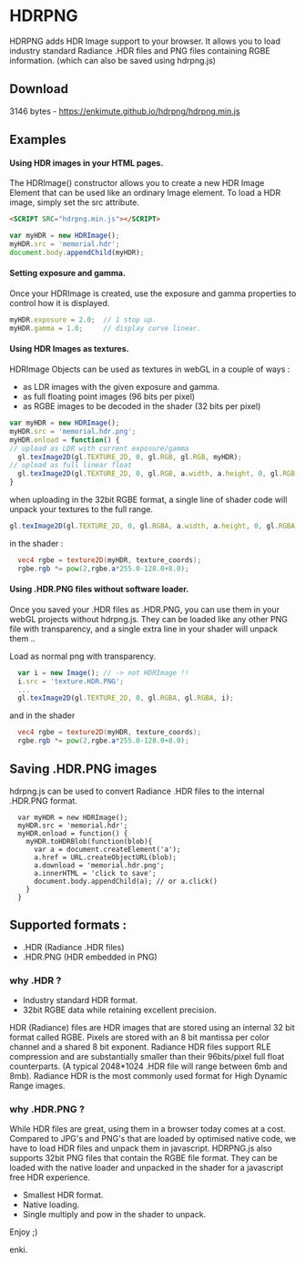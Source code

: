HDRPNG
======

HDRPNG adds HDR Image support to your browser. It allows you to load industry standard Radiance .HDR files and PNG files containing RGBE information. (which can also be saved using hdrpng.js)

## Download

3146 bytes - <https://enkimute.github.io/hdrpng/hdrpng.min.js>

## Examples

<DIV ID="demo_hdr" STYLE="display:none">
  View this page on github pages to get live examples .. 
  
  https://enkimute.github.io/hdrpng
</DIV>
<SCRIPT SRC="hdrpng.js"></SCRIPT>
<SCRIPT>
  var $=document.getElementById.bind(document);
  var demo = $("demo_hdr");
  
  var myHDR = new HDRImage();
  myHDR.src = "memorial_mini.hdr.png";
  
  demo.innerHTML = 
    "You can drag and drop your own .HDR files on this page and save them as .HDR.PNG <BR><BR>"+
    "<A ID='hdrdl' HREF='memorial_mini.hdr.png' DOWNLOAD='memorial_mini.hdr.png'>save HDR PNG</A><BR><BR>"+
    "<INPUT TYPE='range' MIN=-8 MAX=8 STEP=0.1 VALUE=1 TITLE='Exposure' ONINPUT='myHDR.exposure=this.value'/> Exposure<BR>"+
    "<INPUT TYPE='range' MIN=0.5 MAX=3 STEP=0.1 VALUE=2.2 TITLE='Gamma' ONINPUT='myHDR.gamma=this.value' /> Gamma<BR>";
    
  $('hdrdl').style["-webkit-appearance"] = $('hdrdl').style['-moz-appearance'] = $('hdrdl').style.appearance = 'button';
  $('hdrdl').style.color = '#444';
  $('hdrdl').style.padding = '5px';
  $('hdrdl').style.textDecoration = 'none';
  demo.appendChild(myHDR);
  demo.style.display="block";
  myHDR.style.maxWidth='100%';
  window.ondragover = function(e) { e.preventDefault(); e.dataTransfer.dropEffect='link'; }
  window.ondrop = function(e) { 
    e.preventDefault(); e.stopPropagation(); 
    myHDR.src = URL.createObjectURL(e.dataTransfer.files[0])+'#'+e.dataTransfer.files[0].name; 
    myHDR.onload = function() { 
      myHDR.toHDRBlob(function(blob){
        $('hdrdl').href = URL.createObjectURL(blob);
        console.log('href set ..');
      });
    };
    $('hdrdl').download = e.dataTransfer.files[0].name.replace(/\.hdr$/i,'.hdr.png');
  }
  
  
</SCRIPT>



#### Using HDR images in your HTML pages.

The HDRImage() constructor allows you to create a new HDR Image Element that can be used like an ordinary Image element. To load a HDR image, simply set the src attribute.

```html
<SCRIPT SRC="hdrpng.min.js"></SCRIPT>
```

```javascript
var myHDR = new HDRImage();
myHDR.src = 'memorial.hdr';
document.body.appendChild(myHDR);
```

#### Setting exposure and gamma. 

Once your HDRImage is created, use the exposure and gamma properties to control how it is displayed. 

```javascript
myHDR.exposure = 2.0;  // 1 stop up. 
myHDR.gamma = 1.0;     // display curve linear.      
```

#### Using HDR Images as textures.

HDRImage Objects can be used as textures in webGL in a couple of ways :
* as LDR images with the given exposure and gamma.
* as full floating point images (96 bits per pixel)
* as RGBE images to be decoded in the shader (32 bits per pixel)

```javascript
var myHDR = new HDRImage();
myHDR.src = 'memorial.hdr.png';
myHDR.onload = function() {
// upload as LDR with current exposure/gamma
  gl.texImage2D(gl.TEXTURE_2D, 0, gl.RGB, gl.RGB, myHDR);  
// upload as full linear float  
  gl.texImage2D(gl.TEXTURE_2D, 0, gl.RGB, a.width, a.height, 0, gl.RGB, gl.FLOAT, myHDR.dataFloat); 
}  
```
when uploading in the 32bit RGBE format, a single line of shader code will unpack your textures to the full range.

```javascript
gl.texImage2D(gl.TEXTURE_2D, 0, gl.RGBA, a.width, a.height, 0, gl.RGBA, gl.UNSIGNED_BYTE, myHDR.dataRGBE);
```
in the shader : 
```glsl
  vec4 rgbe = texture2D(myHDR, texture_coords);
  rgbe.rgb *= pow(2,rgbe.a*255.0-128.0+8.0);
```
#### Using .HDR.PNG files without software loader.

Once you saved your .HDR files as .HDR.PNG, you can use them in your webGL projects without hdrpng.js. They can be loaded like any other PNG file with transparency, and a single extra line in your shader will unpack them ..

Load as normal png with transparency.
```javascript
  var i = new Image(); // -> not HDRImage !!
  i.src = 'texture.HDR.PNG';
  ...
  gl.texImage2D(gl.TEXTURE_2D, 0, gl.RGBA, gl.RGBA, i);
```
and in the shader
```glsl
  vec4 rgbe = texture2D(myHDR, texture_coords);
  rgbe.rgb *= pow(2,rgbe.a*255.0-128.0+8.0);
```

## Saving .HDR.PNG images

hdrpng.js can be used to convert Radiance .HDR files to the internal .HDR.PNG format.
```
  var myHDR = new HDRImage();
  myHDR.src = 'memorial.hdr';
  myHDR.onload = function() {
    myHDR.toHDRBlob(function(blob){
      var a = document.createElement('a');
      a.href = URL.createObjectURL(blob);
      a.download = 'memorial.hdr.png';
      a.innerHTML = 'click to save';
      document.body.appendChild(a); // or a.click()
    }  
  }
```

## Supported formats :

* .HDR (Radiance .HDR files)
* .HDR.PNG (HDR embedded in PNG) 

### why .HDR ?

* Industry standard HDR format.
* 32bit RGBE data while retaining excellent precision.

HDR (Radiance) files are HDR images that are stored using an internal 32 bit format called RGBE. Pixels are stored with an 8 bit mantissa per color channel and a shared 8 bit exponent. Radiance HDR files support RLE compression and are substantially smaller than their 96bits/pixel full float counterparts. (A typical 2048*1024 .HDR file will range between 6mb and 8mb). Radiance HDR is the most commonly used format for High Dynamic Range images. 

### why .HDR.PNG ? 

While HDR files are great, using them in a browser today comes at a cost. Compared to JPG's and PNG's that are loaded by optimised native code, we have to load HDR files and unpack them in javascript. HDRPNG.js also supports 32bit PNG files that contain the RGBE file format. They can be loaded with the native loader and unpacked in the shader for a javascript free HDR experience.

* Smallest HDR format.
* Native loading.
* Single multiply and pow in the shader to unpack.

Enjoy ;)

enki.
